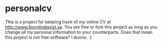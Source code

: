 personalcv
==========

This is a project for keeping track of my online CV at
http://www.bjornlindqvist.se. You are free to fork this project as
long as you change all my personal information to your
counterparts. Does that mean this project is not free software? I
dunno. :)

